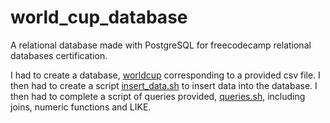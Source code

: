 # world_cup_database
A relational database made with PostgreSQL for freecodecamp relational databases certification.

I had to create a database, [worldcup](https://github.com/Kat-tat/world_cup_database/blob/main/worldcup.sql) corresponding to a provided csv file.
I then had to create a script [insert_data.sh](https://github.com/Kat-tat/world_cup_database/blob/main/insert_data.sh) to insert data into the database.
I then had to complete a script of queries provided, [queries.sh](https://github.com/Kat-tat/world_cup_database/blob/main/queries.sh), including joins, numeric functions and LIKE.
